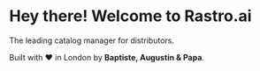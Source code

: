 # Hey there! Welcome to Rastro.ai

The leading catalog manager for distributors.

Built with ❤️ in London by **Baptiste, Augustin & Papa**.
